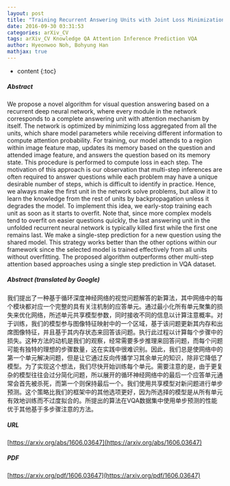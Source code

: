 ```yaml
---
layout: post
title: "Training Recurrent Answering Units with Joint Loss Minimization for VQA"
date: 2016-09-30 03:31:53
categories: arXiv_CV
tags: arXiv_CV Knowledge QA Attention Inference Prediction VQA
author: Hyeonwoo Noh, Bohyung Han
mathjax: true
---
```


* content
{:toc}

##### Abstract
We propose a novel algorithm for visual question answering based on a recurrent deep neural network, where every module in the network corresponds to a complete answering unit with attention mechanism by itself. The network is optimized by minimizing loss aggregated from all the units, which share model parameters while receiving different information to compute attention probability. For training, our model attends to a region within image feature map, updates its memory based on the question and attended image feature, and answers the question based on its memory state. This procedure is performed to compute loss in each step. The motivation of this approach is our observation that multi-step inferences are often required to answer questions while each problem may have a unique desirable number of steps, which is difficult to identify in practice. Hence, we always make the first unit in the network solve problems, but allow it to learn the knowledge from the rest of units by backpropagation unless it degrades the model. To implement this idea, we early-stop training each unit as soon as it starts to overfit. Note that, since more complex models tend to overfit on easier questions quickly, the last answering unit in the unfolded recurrent neural network is typically killed first while the first one remains last. We make a single-step prediction for a new question using the shared model. This strategy works better than the other options within our framework since the selected model is trained effectively from all units without overfitting. The proposed algorithm outperforms other multi-step attention based approaches using a single step prediction in VQA dataset.

##### Abstract (translated by Google)
我们提出了一种基于循环深度神经网络的视觉问题解答的新算法，其中网络中的每个模块都对应一个完整的具有关注机制的应答单元。通过最小化所有单元聚集的损失来优化网络，所述单元共享模型参数，同时接收不同的信息以计算注意概率。对于训练，我们的模型参与图像特征映射中的一个区域，基于该问题更新其内存和出席图像特征，并且基于其内存状态来回答该问题。执行此过程以计算每个步骤中的损失。这种方法的动机是我们的观察，经常需要多步推理来回答问题，而每个问题可能有独特的理想的步骤数量，这在实践中很难识别。因此，我们总是使网络中的第一个单元解决问题，但是让它通过反向传播学习其余单元的知识，除非它降低了模型。为了实现这个想法，我们尽快开始训练每个单元。需要注意的是，由于更复杂的模型往往会过分简化问题，所以展开的循环神经网络中的最后一个应答单元通常会首先被杀死，而第一个则保持最后一个。我们使用共享模型对新问题进行单步预测。这个策略比我们的框架中的其他选项更好，因为所选择的模型是从所有单元有效地训练而不过度拟合的。所提出的算法在VQA数据集中使用单步预测的性能优于其他基于多步骤注意的方法。

##### URL
[https://arxiv.org/abs/1606.03647](https://arxiv.org/abs/1606.03647)

##### PDF
[https://arxiv.org/pdf/1606.03647](https://arxiv.org/pdf/1606.03647)

